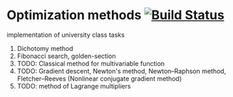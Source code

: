 # Optimization methods [![Build Status](https://travis-ci.org/hrsrashid/opt-met.svg?branch=master)](https://travis-ci.org/hrsrashid/opt-met)

implementation of university class tasks

1. Dichotomy method
2. Fibonacci search, golden-section
3. TODO: Classical method for multivariable function
4. TODO: Gradient descent, Newton's method, Newton–Raphson method, Fletcher–Reeves (Nonlinear conjugate gradient method)
5. TODO: method of Lagrange multipliers
